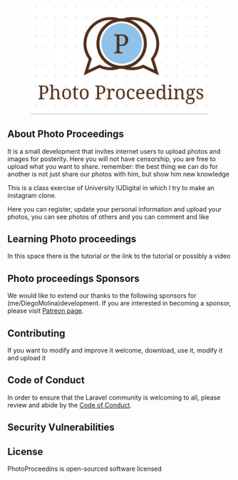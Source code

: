 <p align="center"><a href="https://github.com/diegomolinaquintero?tab=repositories" target="_blank"><img src="logoPP.png" width="400"></a></p>

<!-- <p align="center">
<a href="https://travis-ci.org/laravel/framework"><img src="https://travis-ci.org/laravel/framework.svg" alt="Build Status"></a>
<a href="https://packagist.org/packages/laravel/framework"><img src="https://img.shields.io/packagist/dt/laravel/framework" alt="Total Downloads"></a>
<a href="https://packagist.org/packages/laravel/framework"><img src="https://img.shields.io/packagist/v/laravel/framework" alt="Latest Stable Version"></a>
<a href="https://packagist.org/packages/laravel/framework"><img src="https://img.shields.io/packagist/l/laravel/framework" alt="License"></a>
</p> -->

## About Photo Proceedings

It is a small development that invites internet users to upload photos and images for posterity.
Here you will not have censorship, you are free to upload what you want to share.
remember: the best thing we can do for another is not just share our photos with him, but show him new knowledge


This is a class exercise of University IUDigital in which I try to make an instagram clone.

Here you can register, update your personal information and upload your photos, you can see photos of others and you can comment and like

## Learning Photo proceedings

In this space there is the tutorial or the link to the tutorial or possibly a video

## Photo proceedings Sponsors

We would like to extend our thanks to the following sponsors for (me/DiegoMolina)development. If you are interested in becoming a sponsor, please visit  [Patreon page](https://github.com/diegomolinaquintero?tab=repositories).

<!-- ### Premium Partners

- **[Vehikl](https://vehikl.com/)**
- **[Tighten Co.](https://tighten.co)**
- **[Kirschbaum Development Group](https://kirschbaumdevelopment.com)**
- **[64 Robots](https://64robots.com)**
- **[Cubet Techno Labs](https://cubettech.com)**
- **[Cyber-Duck](https://cyber-duck.co.uk)**
- **[Many](https://www.many.co.uk)**
- **[Webdock, Fast VPS Hosting](https://www.webdock.io/en)**
- **[DevSquad](https://devsquad.com)**
- **[Curotec](https://www.curotec.com/services/technologies/laravel/)**
- **[OP.GG](https://op.gg)**
- **[CMS Max](https://www.cmsmax.com/)**
- **[WebReinvent](https://webreinvent.com/?utm_source=laravel&utm_medium=github&utm_campaign=patreon-sponsors)**
- **[Lendio](https://lendio.com)** -->

## Contributing


If you want to modify and improve it welcome, download, use it, modify it and upload it

## Code of Conduct

In order to ensure that the Laravel community is welcoming to all, please review and abide by the [Code of Conduct](https://laravel.com/docs/contributions#code-of-conduct).

## Security Vulnerabilities

<!-- If you discover a security vulnerability within Laravel, please send an e-mail to Taylor Otwell via [taylor@laravel.com](mailto:taylor@laravel.com). All security vulnerabilities will be promptly addressed. -->

## License

PhotoProceedins is open-sourced software licensed
 <!-- under the [MIT license](https://opensource.org/licenses/MIT). -->

